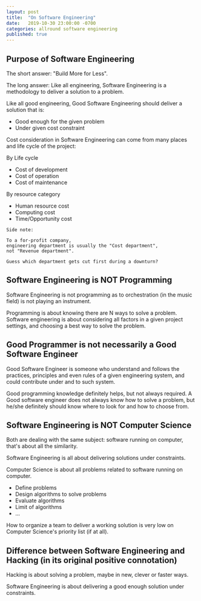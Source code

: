 ```yaml
---
layout: post
title:  "On Software Engineering"
date:   2019-10-30 23:00:00 -0700
categories: allround software engineering
published: true
---
```


## Purpose of Software Engineering
The short answer: "Build More for Less".

The long answer:
Like all engineering, Software Engineering is a methodology to deliver a solution to a problem.

Like all good engineering, Good Software Engineering should deliver a solution that is:
- Good enough for the given problem
- Under given cost constraint

Cost consideration in Software Engineering can come from many places and life cycle of the project:

By Life cycle
- Cost of development
- Cost of operation
- Cost of maintenance

By resource category
- Human resource cost
- Computing cost
- Time/Opportunity cost

```
Side note:

To a for-profit company,
engineering department is usually the "Cost department",
not "Revenue department".

Guess which department gets cut first during a downturn?
```

## Software Engineering is NOT Programming
Software Engineering is not programming as to orchestration (in the music field) is not playing an instrument.

Programming is about knowing there are N ways to solve a problem.
Software engineering is about considering all factors in a given project settings, and choosing a best way to solve the problem.

## Good Programmer is not necessarily a Good Software Engineer
Good Software Engineer is someone who understand and follows the practices, principles and even rules of a given engineering system, and could contribute under and to such system.

Good programming knowledge definitely helps, but not always required. A Good software engineer does not always know how to solve a problem, but he/she definitely should know where to look for and how to choose from.

## Software Engineering is NOT Computer Science
Both are dealing with the same subject: software running on computer, that's about all the similarity.

Software Engineering is all about delivering solutions under constraints.

Computer Science is about all problems related to software running on computer.

- Define problems
- Design algorithms to solve problems
- Evaluate algorithms
- Limit of algorithms
- ...

How to organize a team to deliver a working solution is very low on Computer Science's priority list (if at all).

## Difference between Software Engineering and Hacking (in its original positive connotation)
Hacking is about solving a problem, maybe in new, clever or faster ways.

Software Engineering is about delivering a good enough solution under constraints.
